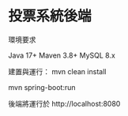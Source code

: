 # 投票系統後端

環境要求

Java 17+
Maven 3.8+
MySQL 8.x

建置與運行：
mvn clean install

mvn spring-boot:run

後端將運行於 http://localhost:8080
